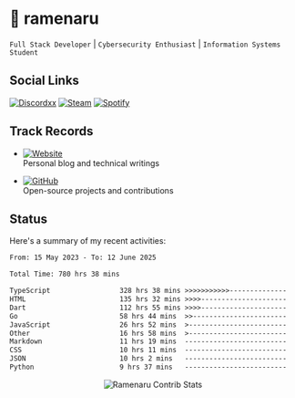 # 🍜 ramenaru

`Full Stack Developer` | `Cybersecurity Enthusiast` | `Information Systems Student`

## Social Links
[![Discordxx](https://img.shields.io/badge/Discord-7289da?style=flat&logo=discord&logoColor=white)](https://discordapp.com/users/503291004200157185)
[![Steam](https://img.shields.io/badge/Steam-1b2838?style=flat&logo=steam&logoColor=white)](https://steamcommunity.com/id/ramenaru)
[![Spotify](https://img.shields.io/badge/Spotify-1ED760?logo=spotify&logoColor=white)](https://open.spotify.com/user/zehfiusachi8zilte5bqkjl2l)

## Track Records
- [![Website](https://img.shields.io/badge/Websites-FF7139?style=for-the-badge&logo=ghost&logoColor=white)](https://ramenaru.me)  
  Personal blog and technical writings

- [![GitHub](https://img.shields.io/badge/Github_Projects-181717?style=for-the-badge&logo=github&logoColor=white)](https://github.com/ramenaru)  
  Open-source projects and contributions

## Status

Here's a summary of my recent activities:

<!--START_SECTION:waka-->

```txt
From: 15 May 2023 - To: 12 June 2025

Total Time: 780 hrs 38 mins

TypeScript                 328 hrs 38 mins >>>>>>>>>>>--------------   42.10 %
HTML                       135 hrs 32 mins >>>>---------------------   17.36 %
Dart                       112 hrs 55 mins >>>>---------------------   14.47 %
Go                         58 hrs 44 mins  >>-----------------------   07.53 %
JavaScript                 26 hrs 52 mins  >------------------------   03.44 %
Other                      16 hrs 58 mins  >------------------------   02.17 %
Markdown                   11 hrs 19 mins  -------------------------   01.45 %
CSS                        10 hrs 11 mins  -------------------------   01.31 %
JSON                       10 hrs 2 mins   -------------------------   01.29 %
Python                     9 hrs 37 mins   -------------------------   01.23 %
```

<!--END_SECTION:waka-->

<div style="text-align: center;">
   <img align="center" src="https://github-readme-streak-stats.herokuapp.com/?user=Ramenaru&theme=dark&card_width=520" alt="Ramenaru Contrib Stats" />
</div>

